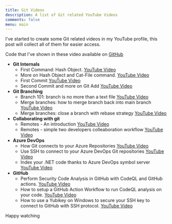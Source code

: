 ```yaml
---
title: Git Videos
description: A list of Git related YouTube Videos
comments: false
menu: main
---
```


I've started to create some Git related videos in my YouTube profile, this post will collect all of them for easier access.

Code that I've shown in these video available on [GitHub](https://github.com/alkampfergit/GitCoursePublic)

- **Git Internals**
  - First Command: Hash Object. [YouTube Video](https://youtu.be/oSX9XBoZLRk) 
  - More on Hash Object and Cat-File command. [YouTube Video](https://youtu.be/KJ34Nw6Pco0)
  - First Commit [YouTube Video](https://youtu.be/1YK2utXGUVA)
  - Second Commit and more on Git Add [YouTube Video](https://youtu.be/pR9FtRYSZ8c)
- **Git Branching**
  - Branch 101: branch is no more than a text file [YouTube Video](https://youtu.be/jPqeAOghyTA)
  - Merge branches: how to merge branch back into main branch [YouTube Video](https://youtu.be/7OVa5qsHZVw)
  - Merge branches: close a branch with rebase strategy [YouTube Video](https://youtu.be/ZzLcYH9wjng)
- **Collaborating with git**
  - Remotes - An introduction [YouTube Video](https://youtu.be/S0LcsBekjeM)
  - Remotes - simple two developers colleaboration workflow [YouTube Video](https://youtu.be/KfJgrid2MzI)
- **Azure DevOps**
  - How Git connects to your Azure Repositories [YouTube Video](https://youtu.be/SmadNFAnQf8)
  - Use SSH to connect to your Azure DevOps Git repositories [YouTube Video](https://youtu.be/kzLJna_aqIM)
  - Index your .NET code thanks to Azure DevOps symbol server [YouTube Video](https://youtu.be/XDKLDOfdb0k)  
- **GitHub**
  - Perform Security Code Analysis in GitHub with CodeQL and GitHub actions. [YouTube Video](https://youtu.be/5x0FXK0rUT0)
  - How to setup a GitHub Action Workflow to run CodeQL analysis on your code. [YouTube Video](https://youtu.be/syNCq7h-CNA)
  - How to use a Yubikey on Windows to secure your SSH key to connect to GitHub with SSH protocol. [YouTube Video](https://youtu.be/vRYkiHBHehI)

Happy watching